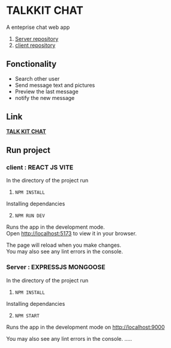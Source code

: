 # TALKKIT CHAT 
A enteprise chat web app 
  1. [Server repository](https://github.com/DoddyMatabaro/chat-app-MERN)
  2. [client repository](https://github.com/DoddyMatabaro/chat-app-MERN)

## Fonctionality
 - Search other user
 - Send message text and pictures
 - Preview the last message 
 - notify the new message
 ## Link
 
 **[TALK KIT CHAT ](https://talkit-client.vercel.app)**
 
 ## Run project
 
 ### client : REACT JS VITE
  
  In the directory of the project run 
  
  1. `NPM INSTALL` 
 
 Installing dependancies
 
  2. `NPM RUN DEV` 

Runs the app in the development mode.\
Open [http://localhost:5173](http://localhost:5173) to view it in your browser.

The page will reload when you make changes.\
You may also see any lint errors in the console.
  
 ### Server : EXPRESSJS MONGOOSE 
  
  In the directory of the project run 
  
  1. `NPM INSTALL` 
 
 Installing dependancies
 
  2. `NPM START` 

Runs the app in the development mode on [http://localhost:9000](http://localhost:9000)

You may also see any lint errors in the console.
 .....
